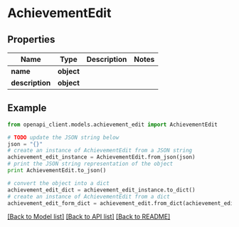 # AchievementEdit


## Properties
Name | Type | Description | Notes
------------ | ------------- | ------------- | -------------
**name** | **object** |  | 
**description** | **object** |  | 

## Example

```python
from openapi_client.models.achievement_edit import AchievementEdit

# TODO update the JSON string below
json = "{}"
# create an instance of AchievementEdit from a JSON string
achievement_edit_instance = AchievementEdit.from_json(json)
# print the JSON string representation of the object
print AchievementEdit.to_json()

# convert the object into a dict
achievement_edit_dict = achievement_edit_instance.to_dict()
# create an instance of AchievementEdit from a dict
achievement_edit_form_dict = achievement_edit.from_dict(achievement_edit_dict)
```
[[Back to Model list]](../README.md#documentation-for-models) [[Back to API list]](../README.md#documentation-for-api-endpoints) [[Back to README]](../README.md)


